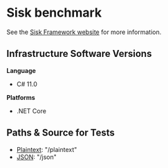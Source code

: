 # Sisk benchmark

See the [Sisk Framework website](https://sisk.project-principium.dev/) for more information.

## Infrastructure Software Versions

**Language**

* C# 11.0

**Platforms**

* .NET Core

## Paths & Source for Tests

* [Plaintext](sisk/Program.cs): "/plaintext"
* [JSON](sisk/Program.cs): "/json"